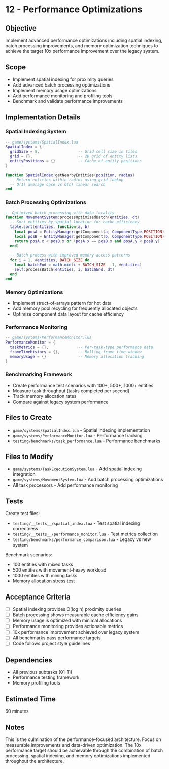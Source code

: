 # 12 - Performance Optimizations

## Objective
Implement advanced performance optimizations including spatial indexing, batch processing improvements, and memory optimization techniques to achieve the target 10x performance improvement over the legacy system.

## Scope
- Implement spatial indexing for proximity queries
- Add advanced batch processing optimizations
- Implement memory usage optimizations
- Add performance monitoring and profiling tools
- Benchmark and validate performance improvements

## Implementation Details

### Spatial Indexing System
```lua
-- game/systems/SpatialIndex.lua
SpatialIndex = {
  gridSize = 8,                 -- Grid cell size in tiles
  grid = {},                    -- 2D grid of entity lists
  entityPositions = {}          -- Cache of entity positions
}

function SpatialIndex:getNearbyEntities(position, radius)
  -- Return entities within radius using grid lookup
  -- O(1) average case vs O(n) linear search
end
```

### Batch Processing Optimizations
```lua
-- Optimized batch processing with data locality
function MovementSystem:processOptimizedBatch(entities, dt)
  -- Sort entities by spatial location for cache efficiency
  table.sort(entities, function(a, b)
    local posA = EntityManager:getComponent(a, ComponentType.POSITION)
    local posB = EntityManager:getComponent(b, ComponentType.POSITION)
    return posA.x < posB.x or (posA.x == posB.x and posA.y < posB.y)
  end)
  
  -- Batch process with improved memory access patterns
  for i = 1, #entities, BATCH_SIZE do
    local batchEnd = math.min(i + BATCH_SIZE - 1, #entities)
    self:processBatch(entities, i, batchEnd, dt)
  end
end
```

### Memory Optimizations
- Implement struct-of-arrays pattern for hot data
- Add memory pool recycling for frequently allocated objects
- Optimize component data layout for cache efficiency

### Performance Monitoring
```lua
-- game/systems/PerformanceMonitor.lua
PerformanceMonitor = {
  taskMetrics = {},             -- Per-task-type performance data
  frameTimeHistory = {},        -- Rolling frame time window
  memoryUsage = {}              -- Memory allocation tracking
}
```

### Benchmarking Framework
- Create performance test scenarios with 100+, 500+, 1000+ entities
- Measure task throughput (tasks completed per second)
- Track memory allocation rates
- Compare against legacy system performance

## Files to Create
- `game/systems/SpatialIndex.lua` - Spatial indexing implementation
- `game/systems/PerformanceMonitor.lua` - Performance tracking
- `testing/benchmarks/task_performance.lua` - Performance benchmarks

## Files to Modify
- `game/systems/TaskExecutionSystem.lua` - Add spatial indexing integration
- `game/systems/MovementSystem.lua` - Add batch processing optimizations
- All task processors - Add performance monitoring

## Tests
Create test files:
- `testing/__tests__/spatial_index.lua` - Test spatial indexing correctness
- `testing/__tests__/performance_monitor.lua` - Test metrics collection
- `testing/benchmarks/performance_comparison.lua` - Legacy vs new system

Benchmark scenarios:
- 100 entities with mixed tasks
- 500 entities with movement-heavy workload
- 1000 entities with mining tasks
- Memory allocation stress test

## Acceptance Criteria
- [ ] Spatial indexing provides O(log n) proximity queries
- [ ] Batch processing shows measurable cache efficiency gains
- [ ] Memory usage is optimized with minimal allocations
- [ ] Performance monitoring provides actionable metrics
- [ ] 10x performance improvement achieved over legacy system
- [ ] All benchmarks pass performance targets
- [ ] Code follows project style guidelines

## Dependencies
- All previous subtasks (01-11)
- Performance testing framework
- Memory profiling tools

## Estimated Time
60 minutes

## Notes
This is the culmination of the performance-focused architecture. Focus on measurable improvements and data-driven optimization. The 10x performance target should be achievable through the combination of batch processing, spatial indexing, and memory optimizations implemented throughout the architecture.